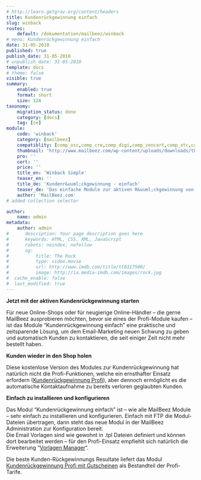 ```yaml
---
# http://learn.getgrav.org/content/headers
title: Kundenrückgewinnung einfach
slug: winback
routes:
    default: /dokumentation/mailbeez/winback
# menu: Kundenrückgewinnung einfach
date: 31-05-2010
published: true
publish_date: 31-05-2010
# unpublish_date: 31-05-2010
template: docs
# theme: false
visible: true
summary:
    enabled: true
    format: short
    size: 128
taxonomy:
    migration_status: done
    category: [docs]
    tag: [ce]
module:
    code: 'winback'
    category: [mailbeez]
    compatiblity: [comp_osc,comp_cre,comp_digi,comp_zencart,comp_xtc,comp_xtcm2,comp_gambio]
    thumbnail: 'http://www.mailbeez.com/wp-content/uploads/downloads/thumbnails/2011/08/icon_64.png'
    pro: ''
    cert: ''
    price: ''
    title_en: 'Winback Simple'
    teaser_en: ''
    title_de: 'Kundenr&uuml;ckgewinnung - einfach'
    teaser_de: 'Das einfache Module zur aktiven R&uuml;ckgewinnung von Kunden'
    author: 'MailBeez.com'
# added collection selector

author:
    name: admin
metadata:
    author: admin
#      description: Your page description goes here
#      keywords: HTML, CSS, XML, JavaScript
#      robots: noindex, nofollow
#      og:
#          title: The Rock
#          type: video.movie
#          url: http://www.imdb.com/title/tt0117500/
#          image: http://ia.media-imdb.com/images/rock.jpg
#  cache_enable: false
#  last_modified: true
---
```


**Jetzt mit der aktiven Kundenrückgewinnung starten**

Für neue Online-Shops oder für neugierige Online-Händler – die gerne MailBeez ausprobieren möchten, bevor sie eines der Profi-Module kaufen – ist das Module “Kundenrückgewinnung einfach” eine praktische und zeitsparende Lösung, um dem Email-Marketing neuen Schwung zu geben und automatisch Kunden zu kontaktieren, die seit einiger Zeit nicht mehr bestellt haben.

**Kunden wieder in den Shop holen**

Diese kostenlose Version des Modules zur Kundenrückgewinnung hat natürlich nicht die Profi-Funktionen, welche ein ernsthafter Einsatz erfordern ([Kundenrückgewinnung Profi](/dokumentation/mailbeez/winback_advanced "Kundenrückgewinnung Profi")), aber dennoch ermöglicht es die automatische Kontaktaufnahme zu bereits verloren geglaubten Kunden.

**Einfach zu installieren und konfigurieren**

Das Modul “Kundenrückgewinnung einfach” ist – wie alle MailBeez Module – sehr einfach zu installieren und konfigurieren. Einfach mit FTP die Modul-Dateien übertragen, dann steht das neue Modul in der MailBeez Administration zur Konfiguration bereit.  
 Die Email Vorlagen sind wie gewohnt in .tpl Dateien definiert und können dort bearbeitet werden – für den Profi-Einsatz empfiehlt sich natürlich die Erweiterung “[Vorlagen Manager](/kocumentation/configbeez/config_tmplmngr)“.

Die beste Kunden-Rückgewinnungs Resultate liefert das Modul [Kundenrückgewinnung Profi mit Gutscheinen](/documentation/mailbeez/winback_advanced/ "Kundenrückgewinnung Profi") als Bestandteil der Profi-Tarife.
